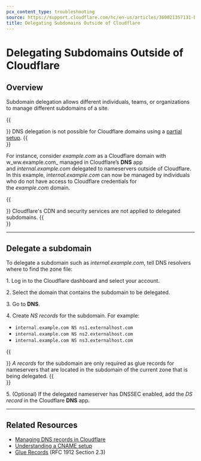 ```yaml
---
pcx_content_type: troubleshooting
source: https://support.cloudflare.com/hc/en-us/articles/360021357131-Delegating-Subdomains-Outside-of-Cloudflare
title: Delegating Subdomains Outside of Cloudflare
---
```


# Delegating Subdomains Outside of Cloudflare



## Overview

Subdomain delegation allows different individuals, teams, or organizations to manage different subdomains of a site.

{{<Aside type="note">}}
DNS delegation is not possible for Cloudflare domains using a [partial
setup](https://developers.cloudflare.com/dns/zone-setups/partial-setup).
{{</Aside>}}

For instance, consider _example.com_ as a Cloudflare domain with w_ww.example.com_ managed in Cloudflare’s **DNS** app and _internal.example.com_ delegated to nameservers outside of Cloudflare. In this example, _internal.example.com_ can now be managed by individuals who do not have access to Cloudflare credentials for the _example.com_ domain.

{{<Aside type="warning">}}
Cloudflare's CDN and security services are not applied to delegated
subdomains.
{{</Aside>}}

___

## Delegate a subdomain

To delegate a subdomain such as _internal.example.com_, tell DNS resolvers where to find the zone file:

1\. Log in to the Cloudflare dashboard and select your account.

2\. Select the domain that contains the subdomain to be delegated.

3\. Go to **DNS**.

4\. Create _NS records_ for the subdomain. For example:

-   `internal.example.com NS ns1.externalhost.com`
-   `internal.example.com NS ns2.externalhost.com`
-   `internal.example.com NS ns3.externalhost.com`

{{<Aside type="note">}}
*A records* for the subdomain are only required as glue records for
nameservers that are located in the subdomain of the current zone that
is being delegated.
{{</Aside>}}

5\. (Optional) If the delegated nameserver has DNSSEC enabled, add the _DS record_ in the Cloudflare **DNS** app.

___

## Related Resources

-   [Managing DNS records in Cloudflare](https://developers.cloudflare.com/dns/manage-dns-records/how-to/create-dns-records)
-   [Understanding a CNAME setup](https://developers.cloudflare.com/dns/zone-setups/partial-setup)
-   [Glue Records](https://www.ietf.org/rfc/rfc1912.txt) (RFC 1912 Section 2.3)
